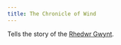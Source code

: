 ```yaml
---
title: The Chronicle of Wind
---
```


Tells the story of the [Rhedwr Gwynt](../Deities/Elemental%20Primordials/Rhedwr%20Gwynt.md).
